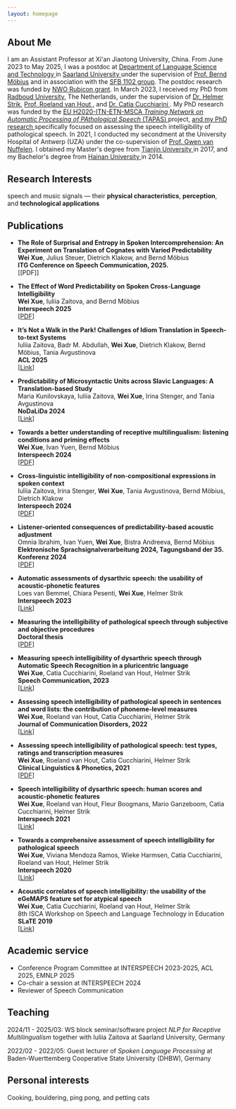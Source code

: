 ```yaml
---
layout: homepage
---
```


## About Me

I am an Assistant Professor at Xi'an Jiaotong University, China. From June 2023 to May 2025, I was a postdoc at <a href="https://www.lst.uni-saarland.de/"> Department of Language Science and Technology </a> in <a href="https://www.uni-saarland.de/en/home.html"> Saarland University </a> under the supervision of <a href="https://www.coli.uni-saarland.de/~moebius/mywww/research.html"> Prof. Bernd Möbius</a> and in association with the <a href="https://sfb1102.uni-saarland.de/team/wei-xue/"> SFB 1102 group</a>. The postdoc research was funded by <a href="https://www.nwo.nl/en/researchprogrammes/rubicon"> NWO Rubicon grant</a>. In March 2023, I received my PhD from <a href="https://www.ru.nl/"> Radboud University</a>, The Netherlands, under the supervision of <a href="https://www.ru.nl/en/people/strik-w"> Dr. Helmer Strik</a>, <a href="https://www.ru.nl/en/people/hout-r-van"> Prof. Roeland van Hout </a>, and <a href="https://www.ru.nl/en/people/cucchiarini-c"> Dr. Catia Cucchiarini </a>. My PhD research was funded by the  <a href="https://www.tapas-etn-eu.org/"> EU H2020-ITN-ETN-MSCA *Training Network on Automatic Processing of PAthological Speech* (TAPAS) </a> project, <a href="https://www.tapas-etn-eu.org/Members/wei--xue/myblog"> and my PhD research </a> specifically focused on assessing the speech intelligibility of pathological speech. In 2021, I conducted my secondment at the University Hospital of Antwerp (UZA) under the co-supervision of <a href="https://www.uza.be/persoon/mevr-gwen-van-nuffelen"> Prof. Gwen van Nuffelen</a>. I obtained my Master's degree from <a href="http://www.tju.edu.cn/english/index.htm"> Tianjin University </a> in 2017, and my Bachelor's degree from <a href="http://en.hainanu.edu.cn/ "> Hainan University </a> in 2014. 


## Research Interests

speech and music signals — their **physical characteristics**, **perception**, and **technological applications**

## Publications
- **The Role of Surprisal and Entropy in Spoken Intercomprehension: An Experiment on Translation of Cognates with Varied Predictability**
  <br>
  **Wei Xue**, Julius Steuer, Dietrich Klakow, and Bernd Möbius
  <br>
  **ITG Conference on Speech Communication, 2025.**
  <br>
  [[PDF]]

- **The Effect of Word Predictability on Spoken Cross-Language Intelligibility**
  <br>
  **Wei Xue**, Iuliia Zaitova, and Bernd Möbius
  <br>
  **Interspeech 2025**
  <br>
  [[PDF](https://www.isca-archive.org/interspeech_2025/xue25b_interspeech.pdf)]
  
- **It’s Not a Walk in the Park! Challenges of Idiom Translation in Speech-to-text Systems**
  <br>
  Iuliia Zaitova, Badr M. Abdullah, **Wei Xue**, Dietrich Klakow, Bernd Möbius, Tania Avgustinova
  <br>
  **ACL 2025**
  <br>
  [[Link](https://aclanthology.org/2025.acl-long.1512/)]
  
- **Predictability of Microsyntactic Units across Slavic Languages: A Translation-based Study**
  <br>
  Maria Kunilovskaya, Iuliia Zaitova, **Wei Xue**, Irina Stenger, and Tania Avgustinova
  <br>
  **NoDaLiDa 2024**
  <br>
  [[Link](https://aclanthology.org/2025.nodalida-1.34/)]
  
- **Towards a better understanding of receptive multilingualism: listening conditions and priming effects**
  <br>
  **Wei Xue**, Ivan Yuen, Bernd Möbius
  <br>
  **Interspeech 2024**
  <br>
  [[PDF](https://www.isca-archive.org/interspeech_2024/xue24_interspeech.pdf)]

- **Cross-linguistic intelligibility of non-compositional expressions in spoken context**
  <br>
  Iuliia Zaitova, Irina Stenger, **Wei Xue**, Tania Avgustinova, Bernd Möbius, Dietrich Klakow
  <br>
  **Interspeech 2024**
  <br>
  [[PDF](https://www.isca-archive.org/interspeech_2024/zaitova24_interspeech.pdf)]

- **Listener-oriented consequences of predictability-based acoustic adjustment**
  <br>
  Omnia Ibrahim, Ivan Yuen, **Wei Xue**, Bistra Andreeva, Bernd Möbius
  <br>
  **Elektronische Sprachsignalverarbeitung 2024, Tagungsband der 35. Konferenz 2024**
  <br>
  [[PDF](https://www.coli.uni-saarland.de/~moebius/documents/ibrahim_etal_essv2024.pdf)]
  
- **Automatic assessments of dysarthric speech: the usability of acoustic-phonetic features**
  <br>
  Loes van Bemmel, Chiara Pesenti, **Wei Xue**, Helmer Strik
  <br>
  **Interspeech 2023**
  <br>
  [[Link](https://www.isca-archive.org/interspeech_2023/vanbemmel23_interspeech.html)]

- **Measuring the intelligibility of pathological speech through subjective and objective procedures**
  <br>
  **Doctoral thesis**
  <br>
  [[PDF](https://repository.ubn.ru.nl/bitstream/handle/2066/289696/289696.pdf?sequence=1&isAllowed=y)]

- **Measuring speech intelligibility of dysarthric speech through Automatic Speech Recognition in a pluricentric language**
  <br>
  **Wei Xue**, Catia Cucchiarini, Roeland van Hout, Helmer Strik
  <br>
  **Speech Communication, 2023** 
  <br>
  [[Link](https://www.sciencedirect.com/science/article/pii/S0167639323000274)]
  
- **Assessing speech intelligibility of pathological speech in sentences and word lists: the contribution of phoneme-level measures**
  <br>
  **Wei Xue**, Roeland van Hout, Catia Cucchiarini, Helmer Strik
  <br>
  **Journal of Communication Disorders, 2022**
  <br>
  [[Link](https://www.sciencedirect.com/science/article/pii/S0021992423000011)]

- **Assessing speech intelligibility of pathological speech: test types, ratings and transcription measures**
  <br>
  **Wei Xue**, Roeland van Hout, Catia Cucchiarini, Helmer Strik
  <br>
  **Clinical Linguistics & Phonetics, 2021**
  <br>
  [[PDF](https://www.tandfonline.com/doi/pdf/10.1080/02699206.2021.2009918?needAccess=true)] 
  
- **Speech intelligibility of dysarthric speech: human scores and acoustic-phonetic features**
  <br>
  **Wei Xue**, Roeland van Hout, Fleur Boogmans, Mario Ganzeboom, Catia Cucchiarini, Helmer Strik
  <br>
  **Interspeech 2021**
  <br>
  [[Link](https://www.isca-archive.org/interspeech_2021/xue21c_interspeech.html)] 

- **Towards a comprehensive assessment of speech intelligibility for pathological speech**
  <br>
  **Wei Xue**, Viviana Mendoza Ramos, Wieke Harmsen, Catia Cucchiarini, Roeland van Hout, Helmer Strik
  <br>
  **Interspeech 2020**
  <br>
  [[Link](https://www.isca-archive.org/interspeech_2020/xue20_interspeech.html)]
  
- **Acoustic correlates of speech intelligibility: the usability of the eGeMAPS feature set for atypical speech**
  <br>
  **Wei Xue**, Catia Cucchiarini, Roeland van Hout, Helmer Strik
  <br>
  8th ISCA Workshop on Speech and Language Technology in Education **SLaTE 2019**
  <br>
  [[Link](https://www.isca-archive.org/slate_2019/xue19_slate.html#)]

## Academic service

- Conference Program Committee at INTERSPEECH 2023-2025, ACL 2025, EMNLP 2025
- Co-chair a session at INTERSPEECH 2024
- Reviewer of Speech Communication

## Teaching
2024/11 - 2025/03: WS block seminar/software project *NLP for Receptive Multilingualism* together with Iuliia Zaitova at Saarland University, Germany

2022/02 - 2022/05: Guest lecturer of *Spoken Language Processing* at Baden-Wuerttemberg Cooperative State University (DHBW), Germany

## Personal interests

Cooking, bouldering, ping pong, and petting cats

